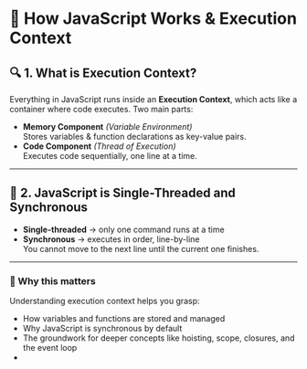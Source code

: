 # 📘 How JavaScript Works & Execution Context

## 🔍 1. What is Execution Context?
Everything in JavaScript runs inside an **Execution Context**, which acts like a container where code executes.
Two main parts:
- **Memory Component** *(Variable Environment)*  
  Stores variables & function declarations as key-value pairs.
- **Code Component** *(Thread of Execution)*  
  Executes code sequentially, one line at a time.

---

## 🧠 2. JavaScript is Single-Threaded and Synchronous
- **Single-threaded** → only one command runs at a time  
- **Synchronous** → executes in order, line-by-line  
You cannot move to the next line until the current one finishes.

---

### 🎯 Why this matters
Understanding execution context helps you grasp:
- How variables and functions are stored and managed
- Why JavaScript is synchronous by default
- The groundwork for deeper concepts like hoisting, scope, closures, and the event loop
- 
